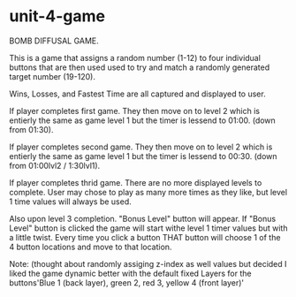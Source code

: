 # unit-4-game
BOMB DIFFUSAL GAME.

This is a game that assigns a random number (1-12) to four individual buttons that are then used used to try and match a randomly generated target number (19-120).

Wins, Losses, and Fastest Time are all captured and displayed to user.

If player completes first game.
They then move on to level 2 which is entierly the same as game level 1 but the timer is lessend to 01:00. (down from 01:30).

If player completes second game.
They then move on to level 2 which is entierly the same as game level 1 but the timer is lessend to 00:30. (down from 01:00lvl2 / 1:30lvl1).

If player completes thrid game.
There are no more displayed levels to complete.
User may chose to play as many more times as they like, but level 1 time values will always be used.

Also upon level 3 completion.
"Bonus Level" button will appear.
If "Bonus Level" button is clicked the game will start withe level 1 timer values but with a little twist.
Every time you click a button THAT button will choose 1 of the 4 button locations and move to that location.

Note: (thought about randomly assiging z-index as well values but decided I liked the game dynamic better with the default fixed Layers for the buttons'Blue 1 (back layer), green 2, red 3, yellow 4 (front layer)'  


